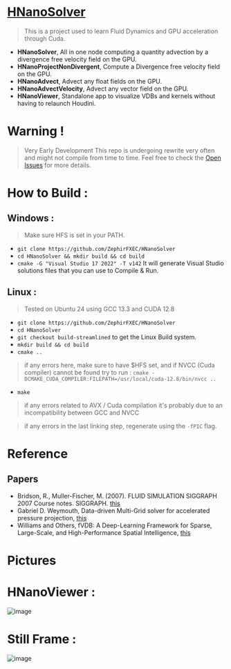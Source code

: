 
# [HNanoSolver](https://youtu.be/W5Qsye3BMng)
> This is a project used to learn Fluid Dynamics and GPU acceleration through Cuda.
- **HNanoSolver**, All in one node computing a quantity advection by a divergence free velocity field on the GPU.
- **HNanoProjectNonDivergent**, Compute a Divergence free velocity field on the GPU.
- **HNanoAdvect**, Advect any float fields on the GPU.
- **HNanoAdvectVelocity**, Advect any vector field on the GPU.
- **HNanoViewer**, Standalone app to visualize VDBs and kernels without having to relaunch Houdini.


# Warning ! 
> Very Early Development 
This repo is undergoing rewrite very often and might not compile from time to time.
Feel free to check the [Open Issues](https://github.com/ZephirFXEC/HNanoSolver/issues) for more details.

# How to Build : 
## Windows : 
> Make sure HFS is set in your PATH.
- `git clone https://github.com/ZephirFXEC/HNanoSolver`
- `cd HNanoSolver && mkdir build && cd build`
- `cmake -G "Visual Studio 17 2022" -T v142`
It will generate Visual Studio solutions files that you can use to Compile & Run.

## Linux : 
> Tested on Ubuntu 24 using GCC 13.3 and CUDA 12.8
- `git clone https://github.com/ZephirFXEC/HNanoSolver`
- `cd HNanoSolver` 
- `git checkout build-streamlined` to get the Linux Build system.
- `mkdir build && cd build`
- `cmake .. `
> if any errors here, make sure to have $HFS set, and if NVCC (Cuda compiler) cannot be found try to run :
>  `cmake -DCMAKE_CUDA_COMPILER:FILEPATH=/usr/local/cuda-12.8/bin/nvcc ..`
- `make`
> if any errors related to AVX / Cuda compilation it's probably due to an incompatibility between GCC and NVCC

> if any errors in the last linking step, regenerate using the `-fPIC` flag.



# Reference
## Papers 
- Bridson, R., Muller-Fischer, M. (2007). FLUID SIMULATION SIGGRAPH 2007 Course notes. SIGGRAPH. [this](https://www.cs.ubc.ca/~rbridson/fluidsimulation/fluids_notes.pdf)
- Gabriel D. Weymouth, Data-driven Multi-Grid solver for accelerated pressure projection, [this](https://www.sciencedirect.com/science/article/pii/S0045793022002213)
- Williams and Others, fVDB: A Deep-Learning Framework for Sparse, Large-Scale, and High-Performance Spatial Intelligence, [this](https://research.nvidia.com/labs/prl/williams2024fVDB/fVDB.pdf)


# Pictures 

# HNanoViewer : 
![image](https://github.com/user-attachments/assets/82402e68-e462-4932-83d9-3b63219403a6)


# Still Frame : 
![image](https://github.com/user-attachments/assets/12de0c85-87df-4b12-ab81-4973c024d9e0)
